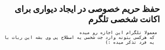 <html dir="rtl" lang="fa">
  <body>
<div align="right">
  <h1>حفظ حریم خصوصی در ایجاد دیواری برای اکانت شخصی تلگرم</h1>
  <pre> معمولا تلگرام این اجازه رو میده 
  که هرکسی بتونه وارد جت شخصی یه اصطلاح پی وی بشه این ربات با ارسال پیام این حریم رو
  یه فرد تذکر میده :)
  </pre>
  
  </body>
    </html>

